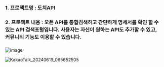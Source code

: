 ### 1. 프로젝트명 : 도치API

### 2. 프로젝트 내용 : 오픈 API를 통합검색하고 간단하게 명세서를 확인 할 수 있는 API 검색포털입니다. 사용자는 자신이 원하는 API도 추가할 수 있고, 커뮤니티 기능도 이용할 수 있습니다.

### 

![image](https://github.com/user-attachments/assets/e4485ccf-146c-4380-b498-e661a2b864f8)

![KakaoTalk_20240619_065652505](https://github.com/user-attachments/assets/1ddcad58-b466-41b8-a6c6-6282c3ed0137)
